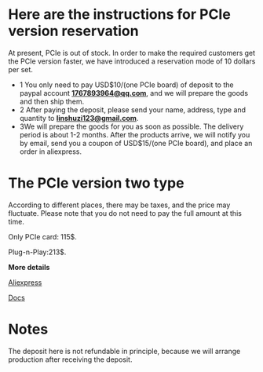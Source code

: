 # Here are the instructions for PCIe version reservation
At present, PCIe is out of stock. In order to make the required customers get the PCIe version faster, we have introduced a reservation mode of 10 dollars per set.

- 1 You only need to pay USD$10/(one PCIe board) of deposit to the paypal account **1767893964@qq.com**, and we will prepare the goods and then ship them. 
- 2 After paying the deposit, please send your name, address, type and quantity to **linshuzi123@gmail.com**. 
- 3We will prepare the goods for you as soon as possible. The delivery period is about 1-2 months. 
After the products arrive, we will notify you by email, send you a coupon of USD$15/(one PCIe board), and place an order in aliexpress.

# The PCIe version two type

According to different places, there may be taxes, and the price may fluctuate. Please note that you do not need to pay the full amount at this time.

Only PCIe card: 115$. 

Plug-n-Play:213$. 


**More details**

[Aliexpress](https://www.aliexpress.com/item/3256804386522898.html?spm=5261.ProductManageOnline.0.0.33f74edfqFG5uR&gatewayAdapt=4itemAdapt)

[Docs](https://wiki.blicube.com/blikvm/en/BLIKVM-PCIE-guide/)

# Notes

The deposit here is not refundable in principle, because we will arrange production after receiving the deposit.
